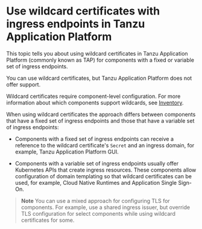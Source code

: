 # Use wildcard certificates with ingress endpoints in Tanzu Application Platform

This topic tells you about using wildcard certificates in Tanzu Application Platform (commonly known as TAP) for components with a fixed or variable set of ingress endpoints.

You can use wildcard certificates, but Tanzu Application Platform
does not offer support.

Wildcard certificates require component-level configuration. For more information about which components support wildcards, see [Inventory](./inventory.hbs.md).

When using wildcard certificates the approach differs between
components that have a fixed set of ingress endpoints and those that have
a variable set of ingress endpoints:

- Components with a fixed set of ingress endpoints can receive a reference to
  the wildcard certificate's `Secret` and an ingress domain, for example, Tanzu Application Platform
  GUI.

- Components with a variable set of ingress endpoints usually offer Kubernetes
  APIs that create ingress resources. These components allow
  configuration of domain templating so that wildcard certificates can be used,
  for example, Cloud Native Runtimes and Application Single Sign-On.

>**Note** You can use a mixed approach for configuring TLS for components.
>For example, use a shared ingress issuer, but override TLS configuration for select
>components while using wildcard certificates for some.
